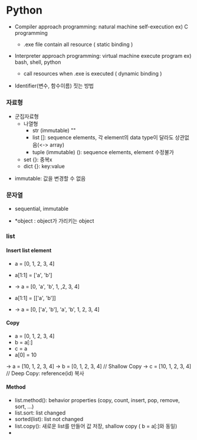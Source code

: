 
# Python
- Compiler approach programming: natural machine self-execution  ex) C programming
  - .exe file contain all resource ( static binding )
- Interpreter approach programming: virtual machine execute program  ex) bash, shell, python
  - call resources when .exe is executed  ( dynamic binding )


- Identifier(변수, 함수이름) 짓는 방법

### 자료형
- 군집자료형
  - 나열형
    - str (immutable) ""
    - list []: sequence elements, 각 element의 data type이 달라도 상관없음(<-> array)
    - tuple (immutable) (): sequence elements, element 수정불가
  - set {}: 중복x
  - dict {}: key:value
* immutable: 값을 변경할 수 없음


### 문자열
- sequential, immutable

- \*object : object가 가리키는 object

### list


#### Insert list element 
- a = \[0, 1, 2, 3, 4]
- a\[1:1] = \['a', 'b']
- -> a = \[0, 'a', 'b', 1, ,2, 3, 4]

- a\[1:1] = \[\['a', 'b']]
- -> a = \[0, \['a', 'b'], 'a', 'b', 1, 2, 3, 4]

#### Copy
- a = \[0, 1, 2, 3, 4]
- b = a\[:]
- c = a
- a\[0] = 10

-> a = \[10, 1, 2, 3, 4]
-> b = \[0, 1, 2, 3, 4]  // Shallow Copy
-> c = \[10, 1, 2, 3, 4]  // Deep Copy: reference(id) 복사

#### Method
- list.method(): behavior properties (copy, count, insert, pop, remove, sort, ...)
- list.sort: list changed
- sorted(list): list not changed
- list.copy(): 새로운 list를 만들어 값 저장, shallow copy ( b = a\[:]와 동일)
- 
